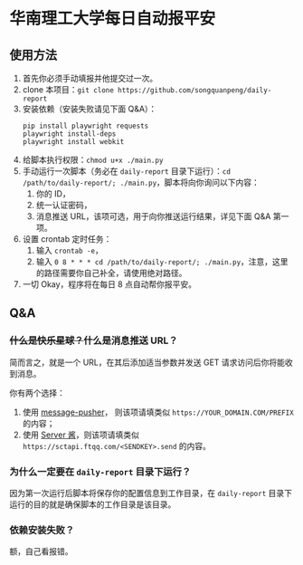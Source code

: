 # 华南理工大学每日自动报平安

## 使用方法
1. 首先你必须手动填报并他提交过一次。
2. clone 本项目：`git clone https://github.com/songquanpeng/daily-report`
3. 安装依赖（安装失败请见下面 Q&A）：
    ```shell script
    pip install playwright requests
    playwright install-deps
    playwright install webkit
    ```
4. 给脚本执行权限：`chmod u+x ./main.py`
5. 手动运行一次脚本（务必在 `daily-report` 目录下运行）：`cd /path/to/daily-report/; ./main.py`，脚本将向你询问以下内容：
    1. 你的 ID，
    2. 统一认证密码，
    3. 消息推送 URL，该项可选，用于向你推送运行结果，详见下面 Q&A 第一项。
6. 设置 crontab 定时任务：
    1. 输入 `crontab -e`，
    2. 输入 `0 8 * * * cd /path/to/daily-report/; ./main.py`，注意，这里的路径需要你自己补全，请使用绝对路径。
7. 一切 Okay，程序将在每日 8 点自动帮你报平安。

## Q&A
### ~~什么是快乐星球？~~什么是消息推送 URL？
简而言之，就是一个 URL，在其后添加适当参数并发送 GET 请求访问后你将能收到消息。

你有两个选择：
1. 使用 [message-pusher](https://github.com/songquanpeng/message-pusher)，
则该项请填类似 `https://YOUR_DOMAIN.COM/PREFIX` 的内容；
2. 使用 [Server 酱](https://sct.ftqq.com/)，则该项请填类似 `https://sctapi.ftqq.com/<SENDKEY>.send` 的内容。

### 为什么一定要在 `daily-report` 目录下运行？
因为第一次运行后脚本将保存你的配置信息到工作目录，在 `daily-report` 目录下运行的目的就是确保脚本的工作目录是该目录。

### 依赖安装失败？
额，自己看报错。